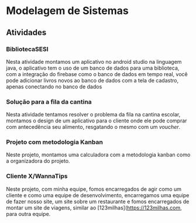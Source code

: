 # Modelagem de Sistemas
## Atividades
### **BibliotecaSESI**
Nesta atividade montamos um aplicativo no android studio na linguagem java, o aplicativo tem o uso de um banco de dados para uma biblioteca, com a integração do firebase como o banco de dados em tempo real, você pode adicionar livros novos ao banco de dados com a tela de cadastro, apenas conectando no banco de dados</p>

### **Solução para a fila da cantina**
Nesta atividade tentamos resolver o problema da fila na cantina escolar, montamos o design de um aplicativo para o cliente onde ele pode comprar com antecedência seu alimento, resgatando o mesmo com um *voucher*.

### **Projeto com metodologia Kanban**
Neste projeto, montamos uma calculadora com a metodologia kanban como a organizadora do projeto.

### **Cliente X/WannaTips**
Neste projeto, com minha equipe, fomos encarregados de agir como um cliente e como uma equipe de desenvolvimento, encarregamos uma equipe de fazer nosso site, um site sobre um restaurante e fomos encarregados de montar um site de viagens, similar ao [123milhas](https://123milhas.com, para outra equipe.